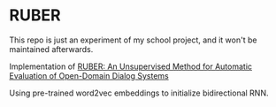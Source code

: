 # RUBER
This repo is just an experiment of my school project, and it won't be maintained afterwards.

Implementation of [RUBER: An Unsupervised Method for Automatic Evaluation of Open-Domain Dialog Systems](https://arxiv.org/abs/1701.03079)

Using pre-trained word2vec embeddings to initialize bidirectional RNN. 
